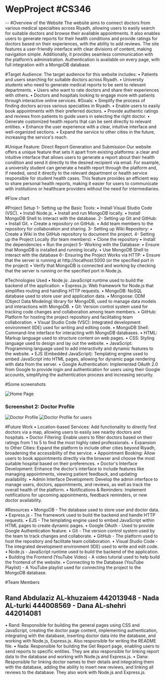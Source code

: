 # WepProject #CS346
--
#Overview of the Website
The website aims to connect doctors from various medical specialties across Riyadh, allowing users to easily search for suitable doctors and browse their available appointments. It also enables users to generate reports for their health conditions and provide ratings for doctors based on their experiences, with the ability to add reviews. The site features a user-friendly interface with clear divisions of content, making navigation simple. Additionally, it provides seamless communication with the platform’s administration. Authentication is available on every page, with full integration with a MongoDB database.

#Target Audience:
The target audience for this website includes:
•	Patients and users searching for suitable doctors across Riyadh.
•	University students who need to generate medical reports to be sent to relevant departments.
•	Users who want to rate doctors and share their experiences with others.
•	Doctors and hospitals looking to engage more with patients through interactive online services.
#Goals:
•	Simplify the process of finding doctors across various specialties in Riyadh.
•	Enable users to easily book appointments with their preferred doctors.
•	Provide authentic ratings and reviews from patients to guide users in selecting the right doctor.
•	Generate customized health reports that can be sent directly to relevant entities.
•	Enhance the user experience with a clear, intuitive interface and well-organized sections.
•	Expand the service to other cities in the future, increasing the service's reach.

#Unique Feature: Direct Report Generation and Submission
Our website offers a unique feature that sets it apart from existing platforms: a clear and intuitive interface that allows users to generate a report about their health condition and send it directly to the desired recipient via email.
For example, a university student can generate a health report through the platform and, if needed, send it directly to the relevant department or health service responsible for student health cases. This feature provides an efficient way to share personal health reports, making it easier for users to communicate with institutions or healthcare providers without the need for intermediaries.

#Flow chart

#Project Setup
1-	Setting up the Basic Tools:
•  Install Visual Studio Code (VSC).
•  Install Node.js.
•  Install and run MongoDB locally.
•  Install MongoDB Shell to interact with the database.
2-	Setting up Git and GitHub:
•  Install Git.
•  Create a repository on GitHub.
•  Add team members to the repository for collaboration and sharing.
3-	Setting up Wiki Repository:
•	Create a Wiki in the GitHub repository to document the project.
4-	Setting up the Project Locally (for team members):
•	Clone the repository 
•	Install the dependencies
•	Run the project 
5-	Working with the Database:
•  Ensure that MongoDB is installed and running locally.
•  Use MongoDB Shell to interact with the database
6-	Ensuring the Project Works via HTTP:
•	Ensure that the server is running at http://localhost:5000 (or the specified port in the project)
•	Verify that MongoDB is connected and working by checking that the server is running on the specified port in Node.js.

#Technologies Used
•	Node.js: JavaScript runtime used to build the backend of the application.
•	Express.js: Web framework for Node.js that simplifies routing and handling HTTP requests.
•	MongoDB: NoSQL database used to store user and application data.
•	Mongoose: ODM (Object Data Modeling) library for MongoDB, used to manage data models and interactions with MongoDB.
•	Git: Version control system used for tracking code changes and collaboration among team members.
•	GitHub: Platform for hosting the project repository and facilitating team collaboration.
•	Visual Studio Code (VSC): Integrated development environment (IDE) used for writing and editing code.
•	MongoDB Shell: Command-line interface for interacting with MongoDB databases.
•	HTML: Markup language used to structure content on web pages.
•	CSS: Styling language used to design and lay out the website.
•	JavaScript: Programming language used to add interactivity and dynamic features to the website.
•	EJS (Embedded JavaScript): Templating engine used to embed JavaScript into HTML pages, allowing for dynamic page rendering with data from the server.
•	Google Authentication: Implemented OAuth 2.0 from Google to provide login and authentication for users using their Google accounts, simplifying the authentication process and increasing security.

#Some screenshots

![Home Page](/img/home_page.png)

### Screenshot 2: Doctor Profile
![Doctor Profile](../img/doctor_page(Gust).png)
![Doctor Profile for users](../img/doctor_page(Users).png)


#Future Work
•	Location-based Services: Add functionality to directly find doctors via a map, allowing users to easily see nearby doctors and hospitals.
•	Doctor Filtering: Enable users to filter doctors based on their ratings from 1 to 5 to find the most highly rated professionals.
•	Expansion to Other Cities: Expand the platform to include other cities beyond Riyadh, broadening the accessibility of the service.
•	Appointment Booking: Allow users to book appointments directly via the browser and choose the most suitable hospital based on their preferences.
•	Doctor's Interface Development: Enhance the doctor’s interface to include features like managing appointments, viewing patient feedback, and updating availability.
•	Admin Interface Development: Develop the admin interface to manage users, doctors, appointments, and reviews, as well as track the overall health of the platform.
•	Notifications & Reminders: Implement notifications for upcoming appointments, feedback reminders, or new doctor availability.



#Resources
•	MongoDB - The database used to store user and doctor data.
•	Express.js - The framework used to build the backend and handle HTTP requests.
•	EJS - The templating engine used to embed JavaScript within HTML pages to create dynamic pages.
•	Google OAuth - Used to provide Google Authentication feature.
•	Git - The version control system used by the team to track changes and collaborate.
•	GitHub - The platform used to host the repository and facilitate team collaboration.
•	Visual Studio Code - The integrated development environment (IDE) used to write and edit code.
•	Node.js - JavaScript runtime used to build the backend of the application.
•	Building the Frontend (YouTube Video) - A video tutorial used to help build the frontend of the website.
•	  Connecting to the Database (YouTube Playlist) - A YouTube playlist used for connecting the project to the MongoDB database.

#Team Members

Rand Abdulaziz AL-khuzaiem 442013948 -
Nada  AL-turki 444008569 -
Dana AL-shehri 442014081 
--
•	Rand: Responsible for building the general pages using CSS and JavaScript, creating the doctor page content, implementing authentication, integrating with the database, inserting doctor data into the database, and working with Node.js, Express.js. Also responsible for writing the README file.
•	Nada: Responsible for building the Get Report page, enabling users to send reports to specific entities. They are also responsible for linking report data to the database and working with Node.js and Express.js.
•	Dana: Responsible for linking doctor names to their details and integrating them with the database, adding the ability to insert new reviews, and linking all reviews to the database. They also work with Node.js and Express.js.



